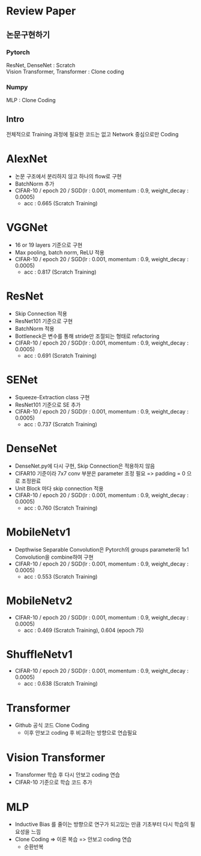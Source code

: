 # Review Paper

## 논문구현하기

### Pytorch 
ResNet, DenseNet : Scratch 
<br />
Vision Transformer, Transformer : Clone coding
### Numpy
MLP : Clone Coding

## Intro
전체적으로 Training 과정에 필요한 코드는 없고 Network 중심으로만 Coding

# AlexNet
- 논문 구조에서 분리하지 않고 하나의 flow로 구현
- BatchNorm 추가
- CIFAR-10 / epoch 20 / SGD(lr : 0.001, momentum : 0.9, weight_decay : 0.0005)
  - acc : 0.665 (Scratch Training)

# VGGNet
- 16 or 19 layers 기준으로 구현
- Max pooling, batch norm, ReLU 적용
- CIFAR-10 / epoch 20 / SGD(lr : 0.001, momentum : 0.9, weight_decay : 0.0005)
  - acc : 0.817 (Scratch Training)

# ResNet
- Skip Connection 적용
- ResNet101 기준으로 구현
- BatchNorm 적용
- Bottleneck은 변수를 통해 stride만 조절되는 형태로 refactoring
- CIFAR-10 / epoch 20 / SGD(lr : 0.001, momentum : 0.9, weight_decay : 0.0005)
  - acc : 0.691 (Scratch Training)

# SENet
- Squeeze-Extraction class 구현
- ResNet101 기준으로 SE 추가
- CIFAR-10 / epoch 20 / SGD(lr : 0.001, momentum : 0.9, weight_decay : 0.0005)
  - acc : 0.737 (Scratch Training)

# DenseNet
- DenseNet.py에 다시 구현, Skip Connection은 적용하지 않음
- CIFAR10 기준이라 7x7 conv 부분은 parameter 조정 필요 => padding = 0 으로 조정완료
- Unit Block 마다 skip connection 적용
- CIFAR-10 / epoch 20 / SGD(lr : 0.001, momentum : 0.9, weight_decay : 0.0005)
  - acc : 0.760 (Scratch Training)

# MobileNetv1
- Depthwise Separable Convolution은 Pytorch의 groups parameter와 1x1 Convolution을 combine하여 구현
- CIFAR-10 / epoch 20 / SGD(lr : 0.001, momentum : 0.9, weight_decay : 0.0005)
  - acc : 0.553 (Scratch Training)
# MobileNetv2
- CIFAR-10 / epoch 20 / SGD(lr : 0.001, momentum : 0.9, weight_decay : 0.0005)
  - acc : 0.469 (Scratch Training), 0.604 (epoch 75)

# ShuffleNetv1
- CIFAR-10 / epoch 20 / SGD(lr : 0.001, momentum : 0.9, weight_decay : 0.0005)
  - acc : 0.638 (Scratch Training) 

# Transformer
- Github 공식 코드 Clone Coding
  - 이후 안보고 coding 후 비교하는 방향으로 연습필요

# Vision Transformer
- Transformer 학습 후 다시 안보고 coding 연습
- CIFAR-10 기준으로 학습 코드 추가

# MLP
- Inductive Bias 를 줄이는 방향으로 연구가 되고있는 만큼 기초부터 다시 학습의 필요성을 느낌
- Clone Coding => 이론 복습 => 안보고 coding 연습
  - 순환반복
